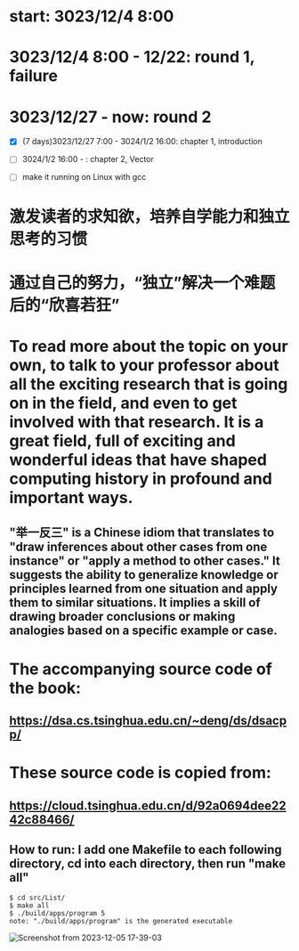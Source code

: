 # start: 3023/12/4 8:00
# 3023/12/4 8:00 - 12/22: round 1, failure
# 3023/12/27 - now: round 2
- [x] (7 days)3023/12/27 7:00 - 3024/1/2 16:00: chapter 1, introduction
- [ ] 3024/1/2 16:00 - : chapter 2, Vector

- [ ] make it running on Linux with gcc
# 激发读者的求知欲，培养自学能力和独立思考的习惯
# 通过自己的努力，“独立”解决一个难题后的“欣喜若狂”
# To read more about the topic on your own, to talk to your professor about all the exciting research that is going on in the field, and even to get involved with that research. It is a great field, full of exciting and wonderful ideas that have shaped computing history in profound and important ways. 
## "举一反三" is a Chinese idiom that translates to "draw inferences about other cases from one instance" or "apply a method to other cases." It suggests the ability to generalize knowledge or principles learned from one situation and apply them to similar situations. It implies a skill of drawing broader conclusions or making analogies based on a specific example or case.

# The accompanying source code of the book:
## https://dsa.cs.tsinghua.edu.cn/~deng/ds/dsacpp/
# These source code is copied from:
## https://cloud.tsinghua.edu.cn/d/92a0694dee2242c88466/

## How to run: I add one Makefile to each following directory, cd into each directory, then run "make all"
```
$ cd src/List/
$ make all
$ ./build/apps/program 5
note: "./build/apps/program" is the generated executable
```
![Screenshot from 2023-12-05 17-39-03](https://github.com/OccupyMars2025/dengjunhui-data-structure-cpp-source-code/assets/31559413/e23cb3b9-cf8d-4de0-84fb-787ac180b504)
